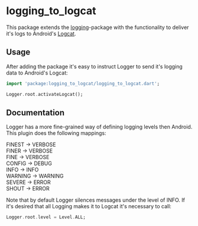 # logging_to_logcat

This package extends the [logging](https://pub.dev/packages/logging)-package with the functionality
to deliver it's logs to Android's [Logcat](https://developer.android.com/studio/debug/am-logcat).

## Usage

After adding the package it's easy to instruct Logger to send it's logging data to Android's Logcat:

```dart
import 'package:logging_to_logcat/logging_to_logcat.dart';

Logger.root.activateLogcat();
```

## Documentation
Logger has a more fine-grained way of defining logging levels then Android. This plugin does the
following mappings:

FINEST -> VERBOSE  
FINER -> VERBOSE  
FINE -> VERBOSE  
CONFIG -> DEBUG  
INFO -> INFO  
WARNING -> WARNING  
SEVERE -> ERROR  
SHOUT -> ERROR  

Note that by default Logger silences messages under the level of INFO. If it's desired that all
Logging makes it to Logcat it's necessary to call:

```dart
Logger.root.level = Level.ALL;
```

